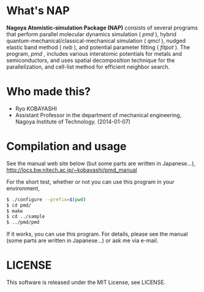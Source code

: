 # What's NAP
**Nagoya Atomistic-simulation Package (NAP)** consists of several programs that perform parallel molecular dynamics simulation ( *pmd* ),
hybrid quantum-mechanical/classical-mechanical simulation ( *qmcl* ), nudged elastic band method ( *neb* ),
and potential parameter fitting ( *fitpot* ).
The program, *pmd* , includes various interatomic potentials for metals and semiconductors,
and uses spatial decomposition technique for the parallelization, and cell-list method for efficient neighbor search.

# Who made this?
* Ryo KOBAYASHI
* Assistant Professor in the department of mechanical engineering, Nagoya Institute of Technology. (2014-01-07)

# Compilation and usage
See the manual web site below (but some parts are written in Japanese...),
http://locs.bw.nitech.ac.jp/~kobayashi/pmd_manual

For the short test, whether or not you can use this program in your environment,

```bash
$ ./configure --prefix=$(pwd)
$ cd pmd/
$ make
$ cd ../sample
$ ../pmd/pmd
```

If it works, you can use this program.
For details, please see the manual (some parts are written in Japanese...) or ask me via e-mail.

# LICENSE
This software is released under the MIT License, see LICENSE.
